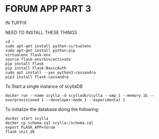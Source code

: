 # FORUM APP PART 3

IN TUFFIX

NEED TO INSTALL THESE THINGS
```
cd ~
sudo apt-get install python-virtualenv
sudo apt-get install python-pip
virtualenv flask-env
source flask-env/bin/activate
pip install Flask
pip install Flask-BasicAuth
sudo apt install --yes python3-cassandra
pip3 install flask-cassandra
```

To Start a single instance of scyllaDB
```
docker run --name scylla -d scylladb/scylla --smp 1 --memory 1G --overprovisioned 1 --developer-mode 1 --experimental 1
```

To initialize the database doing the following:
```
docker start scylla
docker cp schema.cql scylla:/schema.cql
export FLASK_APP=forum
flask init_db
```
